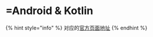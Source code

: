 # =Android & Kotlin

{% hint style="info" %}
对应的[官方页面地址](https://contributing.bitwarden.com/contributing/code-style/android-kotlin)
{% endhint %}

